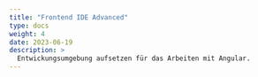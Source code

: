 ```yaml
---
title: "Frontend IDE Advanced"
type: docs
weight: 4
date: 2023-06-19
description: >
  Entwickungsumgebung aufsetzen für das Arbeiten mit Angular.
---
```

